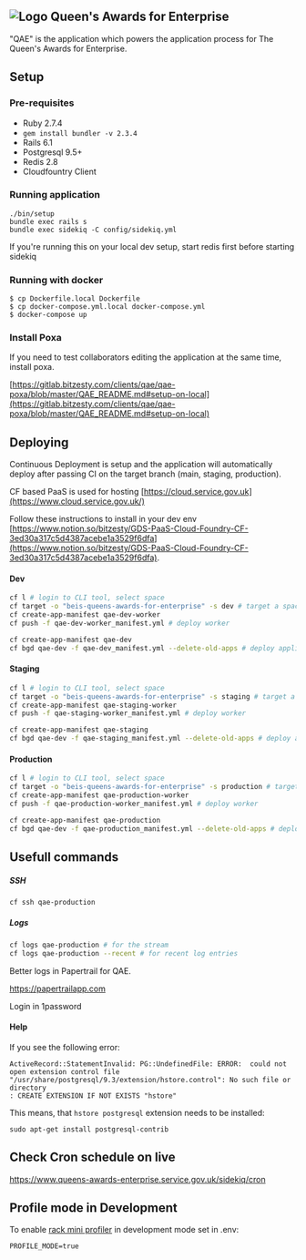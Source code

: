 
![Logo](https://raw.githubusercontent.com/bitzesty/qae/master/public/logo.jpg) Queen's Awards for Enterprise
---------------------------

"QAE" is the application which powers the application process for The Queen's Awards for Enterprise.

## Setup

### Pre-requisites

* Ruby 2.7.4
* `gem install bundler -v 2.3.4`
* Rails 6.1
* Postgresql 9.5+
* Redis 2.8
* Cloudfountry Client

### Running application

```
./bin/setup
bundle exec rails s
bundle exec sidekiq -C config/sidekiq.yml
```

If you're running this on your local dev setup, start redis first before starting sidekiq

### Running with docker

    $ cp Dockerfile.local Dockerfile
    $ cp docker-compose.yml.local docker-compose.yml
    $ docker-compose up

### Install Poxa

If you need to test collaborators editing the application at the same time, install poxa.

[https://gitlab.bitzesty.com/clients/qae/qae-poxa/blob/master/QAE_README.md#setup-on-local](https://gitlab.bitzesty.com/clients/qae/qae-poxa/blob/master/QAE_README.md#setup-on-local)

## Deploying

Continuous Deployment is setup and the application will automatically deploy after passing CI on the target branch (main, staging, production).

CF based PaaS is used for hosting [https://cloud.service.gov.uk](https://www.cloud.service.gov.uk/)

Follow these instructions to install in your dev env [https://www.notion.so/bitzesty/GDS-PaaS-Cloud-Foundry-CF-3ed30a317c5d4387acebe1a3529f6dfa](https://www.notion.so/bitzesty/GDS-PaaS-Cloud-Foundry-CF-3ed30a317c5d4387acebe1a3529f6dfa).


#### Dev

```bash
cf l # login to CLI tool, select space
cf target -o "beis-queens-awards-for-enterprise" -s dev # target a space
cf create-app-manifest qae-dev-worker
cf push -f qae-dev-worker_manifest.yml # deploy worker

cf create-app-manifest qae-dev
cf bgd qae-dev -f qae-dev_manifest.yml --delete-old-apps # deploy application with blue green deploy plugin
```


#### Staging

```bash
cf l # login to CLI tool, select space
cf target -o "beis-queens-awards-for-enterprise" -s staging # target a space
cf create-app-manifest qae-staging-worker
cf push -f qae-staging-worker_manifest.yml # deploy worker

cf create-app-manifest qae-staging
cf bgd qae-dev -f qae-staging_manifest.yml --delete-old-apps # deploy application with blue green deploy plugin
```


#### Production

```bash
cf l # login to CLI tool, select space
cf target -o "beis-queens-awards-for-enterprise" -s production # target a space
cf create-app-manifest qae-production-worker
cf push -f qae-production-worker_manifest.yml # deploy worker

cf create-app-manifest qae-production
cf bgd qae-dev -f qae-production_manifest.yml --delete-old-apps # deploy application with blue green deploy plugin
```



## Usefull commands

##### SSH

```bash
cf ssh qae-production
```

##### Logs

```bash
cf logs qae-production # for the stream
cf logs qae-production --recent # for recent log entries
```

Better logs in Papertrail for QAE.

https://papertrailapp.com

Login in 1password


#### Help

If you see the following error:

```
ActiveRecord::StatementInvalid: PG::UndefinedFile: ERROR:  could not open extension control file "/usr/share/postgresql/9.3/extension/hstore.control": No such file or directory
: CREATE EXTENSION IF NOT EXISTS "hstore"
```

This means, that `hstore postgresql` extension needs to be installed:

```
sudo apt-get install postgresql-contrib
```

## Check Cron schedule on live

https://www.queens-awards-enterprise.service.gov.uk/sidekiq/cron


## Profile mode in Development

To enable [rack mini profiler](https://github.com/MiniProfiler/rack-mini-profiler)
in development mode set in .env:
```
PROFILE_MODE=true
```
